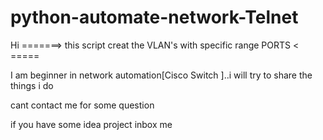 # python-automate-network-Telnet

Hi
=======> this script creat the VLAN's with specific range PORTS < =====


I am beginner in network automation[Cisco Switch ]..i will try to share the things i do 

cant contact me for some question 

if you have some idea project inbox me

